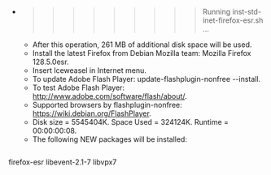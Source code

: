 * >>>>>>>>> Running inst-std-inet-firefox-esr.sh ...
  * After this operation, 261 MB of additional disk space will be used.
  * Install the latest Firefox from Debian Mozilla team: Mozilla Firefox 128.5.0esr.
  * Insert Iceweasel in Internet menu.
  * To update Adobe Flash Player: update-flashplugin-nonfree --install.
  * To test Adobe Flash Player: http://www.adobe.com/software/flash/about/.
  * Supported browsers by flashplugin-nonfree: https://wiki.debian.org/FlashPlayer.
  * Disk size = 5545404K. Space Used = 324124K. Runtime = 00:00:00:08.
  * The following NEW packages will be installed:
  ```bash
firefox-esr libevent-2.1-7 libvpx7
  ```
